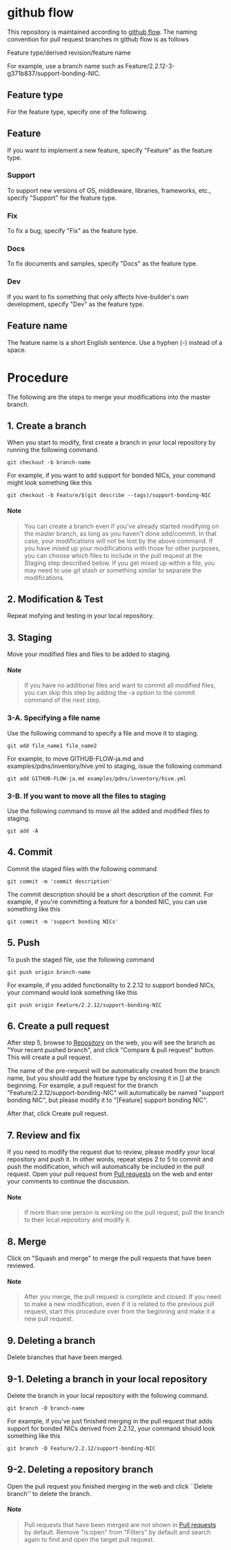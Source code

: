 # github flow
This repository is maintained according to [github flow](https://scottchacon.com/2011/08/31/github-flow.html). The naming convention for pull request branches in github flow is as follows

Feature type/derived revision/feature name

For example, use a branch name such as Feature/2.2.12-3-g371b837/support-bonding-NIC.

## Feature type
For the feature type, specify one of the following.

## Feature
If you want to implement a new feature, specify "Feature" as the feature type.

### Support
To support new versions of OS, middleware, libraries, frameworks, etc., specify "Support" for the feature type.

### Fix
To fix a bug, specify "Fix" as the feature type.

### Docs
To fix documents and samples, specify "Docs" as the feature type.

### Dev
If you want to fix something that only affects hive-builder's own development, specify "Dev" as the feature type.

## Feature name
The feature name is a short English sentence. Use a hyphen (-) instead of a space.

# Procedure
The following are the steps to merge your modifications into the master branch.

## 1. Create a branch
When you start to modify, first create a branch in your local repository by running the following command.

```shell
git checkout -b branch-name
```
For example, if you want to add support for bonded NICs, your command might look something like this
```shell
git checkout -b Feature/$(git describe --tags)/support-bonding-NIC
```

#### Note
> You can create a branch even if you've already started modifying on the master branch, as long as you haven't done add/commit.
> In that case, your modifications will not be lost by the above command. If you have mixed up your modifications with those for other purposes, you can choose which files to include in the pull request at the Staging step described below. If you get mixed up within a file, you may need to use git stash or something similar to separate the modifications.

## 2. Modification & Test
Repeat mofying and testing in your local repository.

## 3. Staging
Move your modified files and files to be added to staging.

#### Note
> If you have no additional files and want to commit all modified files, you can skip this step by adding the -a option to the commit command of the next step.

### 3-A. Specifying a file name
Use the following command to specify a file and move it to staging.
```shell
git add file_name1 file_name2
```
For example, to move GITHUB-FLOW-ja.md and examples/pdns/inventory/hive.yml to staging, issue the following command
```shell
git add GITHUB-FLOW-ja.md examples/pdns/inventory/hive.yml
```

### 3-B. If you want to move all the files to staging
Use the following command to move all the added and modified files to staging.
```shell
git add -A
```

## 4. Commit
Commit the staged files with the following command
```shell
git commit -m 'commit description'
```
The commit description should be a short description of the commit. For example, if you're committing a feature for a bonded NIC, you can use something like this
```shell
git commit -m 'support bonding NICs'
```

## 5. Push
To push the staged file, use the following command
```shell
git push origin branch-name
```
For example, if you added functionality to 2.2.12 to support bonded NICs, your command would look something like this
```
git push origin Feature/2.2.12/support-bonding-NIC
```

## 6. Create a pull request
After step 5, browse to [Repository](https://github.com/procube-open/hive-builder) on the web, you will see the branch as "Your recent pushed branch", and click "Compare & pull request" button.
This will create a pull request.

The name of the pre-request will be automatically created from the branch name, but you should add the feature type by enclosing it in [] at the beginning. For example, a pull request for the branch "Feature/2.2.12/support-bonding-NIC" will automatically be named "support bonding NIC", but please modify it to "[Feature] support bonding NIC".

After that, click Create pull request.

## 7. Review and fix
If you need to modify the request due to review, please modify your local repository and push it. In other words, repeat steps 2 to 5 to commit and push the modification, which will automatically be included in the pull request. Open your pull request from [Pull requests](https://github.com/procube-open/hive-builder/pulls) on the web and enter your comments to continue the discussion.

#### Note
> If more than one person is working on the pull request, pull the branch to their local repository and modify it.

## 8. Merge
Click on "Squash and merge" to merge the pull requests that have been reviewed.
#### Note
> After you merge, the pull request is complete and closed. If you need to make a new modification, even if it is related to the previous pull request, start this procedure over from the beginning and make it a new pull request.

## 9. Deleting a branch
Delete branches that have been merged.

## 9-1. Deleting a branch in your local repository
Delete the branch in your local repository with the following command.
```shell
git branch -D branch-name
```
For example, if you've just finished merging in the pull request that adds support for bonded NICs derived from 2.2.12, your command should look something like this
```shell
git branch -D Feature/2.2.12/support-bonding-NIC
```

## 9-2. Deleting a repository branch
Open the pull request you finished merging in the web and click ``Delete branch'' to delete the branch.
#### Note
> Pull requests that have been merged are not shown in [Pull requests](https://github.com/procube-open/hive-builder/pulls) by default. Remove "is:open" from "Filters" by default and search again to find and open the target pull request.
